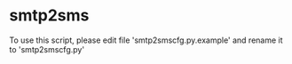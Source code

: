 # smtp2sms
To use this script, please edit file 'smtp2smscfg.py.example' and rename it to 'smtp2smscfg.py'
